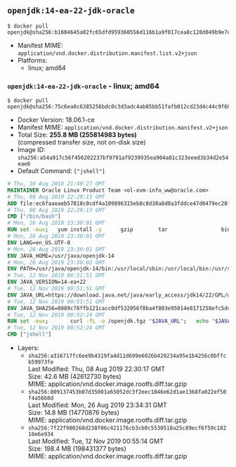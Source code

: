 ## `openjdk:14-ea-22-jdk-oracle`

```console
$ docker pull openjdk@sha256:b1604645a02fc65dfd959360556d116b1a9f017cea8c128d049b9e7c069d0793
```

-	Manifest MIME: `application/vnd.docker.distribution.manifest.list.v2+json`
-	Platforms:
	-	linux; amd64

### `openjdk:14-ea-22-jdk-oracle` - linux; amd64

```console
$ docker pull openjdk@sha256:75c6ea0c6385256bdc0c3d3adc4ab05bb51fafb012cd23d4c44c9f6852cfd355
```

-	Docker Version: 18.06.1-ce
-	Manifest MIME: `application/vnd.docker.distribution.manifest.v2+json`
-	Total Size: **255.8 MB (255814983 bytes)**  
	(compressed transfer size, not on-disk size)
-	Image ID: `sha256:a54a917c56f456202237bf9791af9239935ea904a81c323eeed3b34d2e54eae6`
-	Default Command: `["jshell"]`

```dockerfile
# Thu, 30 Aug 2018 21:49:27 GMT
MAINTAINER Oracle Linux Product Team <ol-ovm-info_ww@oracle.com>
# Thu, 08 Aug 2019 22:29:13 GMT
ADD file:ec6faaeaeb57818c0cdf4a109896315eb8c8d30a8d0a3fddce47d0479ec28fcf in / 
# Thu, 08 Aug 2019 22:29:13 GMT
CMD ["/bin/bash"]
# Mon, 26 Aug 2019 23:30:01 GMT
RUN set -eux; 	yum install -y 		gzip 		tar 				binutils 		freetype fontconfig 	; 	rm -rf /var/cache/yum
# Mon, 26 Aug 2019 23:30:01 GMT
ENV LANG=en_US.UTF-8
# Mon, 26 Aug 2019 23:30:01 GMT
ENV JAVA_HOME=/usr/java/openjdk-14
# Mon, 26 Aug 2019 23:30:02 GMT
ENV PATH=/usr/java/openjdk-14/bin:/usr/local/sbin:/usr/local/bin:/usr/sbin:/usr/bin:/sbin:/bin
# Tue, 12 Nov 2019 00:51:51 GMT
ENV JAVA_VERSION=14-ea+22
# Tue, 12 Nov 2019 00:51:51 GMT
ENV JAVA_URL=https://download.java.net/java/early_access/jdk14/22/GPL/openjdk-14-ea+22_linux-x64_bin.tar.gz
# Tue, 12 Nov 2019 00:51:51 GMT
ENV JAVA_SHA256=0889c78ffb121cacc0df532056f8ba4f803e95014e8171258efc5dc3a8f38eb5
# Tue, 12 Nov 2019 00:52:24 GMT
RUN set -eux; 		curl -fL -o /openjdk.tgz "$JAVA_URL"; 	echo "$JAVA_SHA256 */openjdk.tgz" | sha256sum -c -; 	mkdir -p "$JAVA_HOME"; 	tar --extract --file /openjdk.tgz --directory "$JAVA_HOME" --strip-components 1; 	rm /openjdk.tgz; 		ln -sfT "$JAVA_HOME" /usr/java/default; 	ln -sfT "$JAVA_HOME" /usr/java/latest; 	for bin in "$JAVA_HOME/bin/"*; do 		base="$(basename "$bin")"; 		[ ! -e "/usr/bin/$base" ]; 		alternatives --install "/usr/bin/$base" "$base" "$bin" 20000; 	done; 		java -Xshare:dump; 		java --version; 	javac --version
# Tue, 12 Nov 2019 00:52:24 GMT
CMD ["jshell"]
```

-	Layers:
	-	`sha256:a316717fc6ee9b4319fa4d11d699e6026b420234a95e1b4256c0bffcb59973fe`  
		Last Modified: Thu, 08 Aug 2019 22:30:17 GMT  
		Size: 42.6 MB (42612730 bytes)  
		MIME: application/vnd.docker.image.rootfs.diff.tar.gzip
	-	`sha256:809137453b07d35001a65052dc3f2eec1046e62d1ae1368fa022ef50f4a56b8d`  
		Last Modified: Mon, 26 Aug 2019 23:34:31 GMT  
		Size: 14.8 MB (14770876 bytes)  
		MIME: application/vnd.docker.image.rootfs.diff.tar.gzip
	-	`sha256:7f22f900268d238f06c421176cb3cb0c5530518a25c89ecf6f59c18210e6e934`  
		Last Modified: Tue, 12 Nov 2019 00:55:14 GMT  
		Size: 198.4 MB (198431377 bytes)  
		MIME: application/vnd.docker.image.rootfs.diff.tar.gzip
